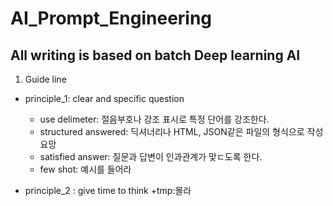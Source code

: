 AI_Prompt_Engineering  
====
All writing is based on batch Deep learning AI
---
1. Guide line
  * principle_1: clear and specific question
     + use delimeter: 절음부호나 강조 표시로 특정 단어를 강조한다.
     + structured answered: 딕셔너리나 HTML, JSON같은 파일의 형식으로 작성 요망
     + satisfied answer: 질문과 답변이 인과관계가 맞ㄷ도록 한다.
     + few shot: 예시를 들어라

 * principle_2 : give time to think
    +tmp:몰라
